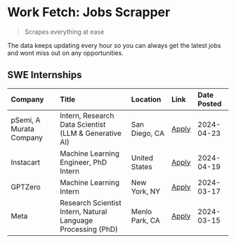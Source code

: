 # Work Fetch: Jobs Scrapper
> Scrapes everything at ease

The data keeps updating every hour so you can always get the latest jobs and wont miss out on any opportunities.

## SWE Internships
<!--START_SECTION:workfetch-->
| Company                 | Title                                                        | Location       | Link                                                                                                                                                                                                                                                                       | Date Posted   |
|:------------------------|:-------------------------------------------------------------|:---------------|:---------------------------------------------------------------------------------------------------------------------------------------------------------------------------------------------------------------------------------------------------------------------------|:--------------|
| pSemi, A Murata Company | Intern, Research Data Scientist (LLM & Generative AI)        | San Diego, CA  | [Apply](https://www.linkedin.com/jobs/view/intern-research-data-scientist-llm-generative-ai-at-psemi-a-murata-company-3887074168?position=7&pageNum=0&refId=f0Sp3GP7s9MSsGzJiI3mhw%3D%3D&trackingId=wMUQ1VOJYFHFPGUvg6upeQ%3D%3D&trk=public_jobs_jserp-result_search-card) | 2024-04-23    |
| Instacart               | Machine Learning Engineer, PhD Intern                        | United States  | [Apply](https://www.linkedin.com/jobs/view/machine-learning-engineer-phd-intern-at-instacart-3901991739?position=2&pageNum=0&refId=f0Sp3GP7s9MSsGzJiI3mhw%3D%3D&trackingId=%2BpbzACOSwvCKfo%2Fzw4jAnQ%3D%3D&trk=public_jobs_jserp-result_search-card)                      | 2024-04-19    |
| GPTZero                 | Machine Learning Intern                                      | New York, NY   | [Apply](https://www.linkedin.com/jobs/view/machine-learning-intern-at-gptzero-3860723963?position=6&pageNum=0&refId=f0Sp3GP7s9MSsGzJiI3mhw%3D%3D&trackingId=S6sL%2F2G4q6wdns96OHSkZQ%3D%3D&trk=public_jobs_jserp-result_search-card)                                       | 2024-03-17    |
| Meta                    | Research Scientist Intern, Natural Language Processing (PhD) | Menlo Park, CA | [Apply](https://www.linkedin.com/jobs/view/research-scientist-intern-natural-language-processing-phd-at-meta-3858718375?position=8&pageNum=0&refId=f0Sp3GP7s9MSsGzJiI3mhw%3D%3D&trackingId=GV9JAtKrfKid3A6cIH%2BVrA%3D%3D&trk=public_jobs_jserp-result_search-card)        | 2024-03-15    |
<!--END_SECTION:workfetch-->
